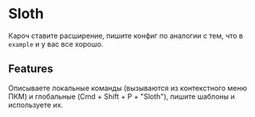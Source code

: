 # Sloth

Кароч ставите расширение, пишите конфиг по аналогии с тем, что в `example` и у вас все хорошо.

## Features

Описываете локальные команды (вызываются из контекстного меню ПКМ) и глобальные (Cmd + Shift + P + "Sloth"), пишите шаблоны и используете их.
